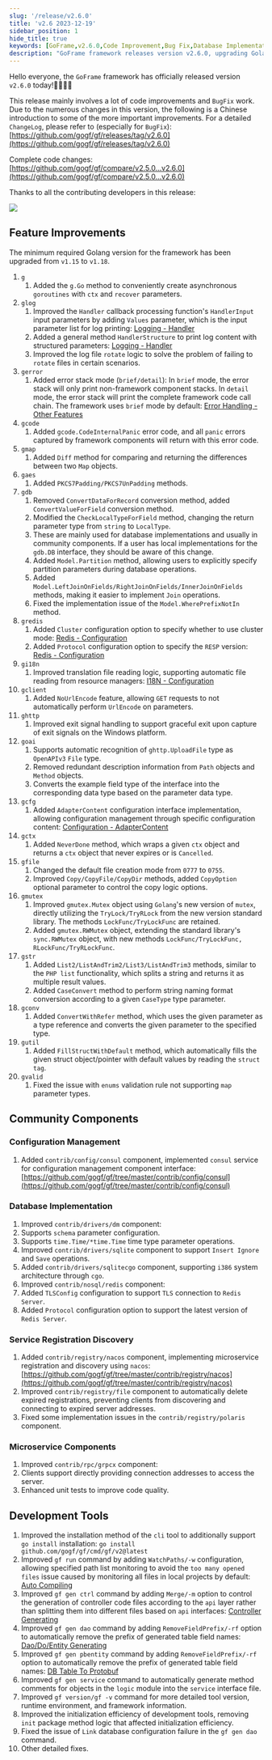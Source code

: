 ```yaml
---
slug: '/release/v2.6.0'
title: 'v2.6 2023-12-19'
sidebar_position: 1
hide_title: true
keywords: [GoFrame,v2.6.0,Code Improvement,Bug Fix,Database Implementation,Service Registration Discovery,Microservice Components,Development Tools,Asynchronous Goroutine,Log Printing]
description: "GoFrame framework releases version v2.6.0, upgrading Golang version, improving asynchronous goroutine, introducing structured log printing, expanding database implementation and service registration components, optimizing development tools, and error handling module. Additionally, it improves gmutex mutex operation and gcfg configuration management, enhancing the framework's stability and feature richness."
---
```


Hello everyone, the `GoFrame` framework has officially released version `v2.6.0` today!👏👏👏👏

This release mainly involves a lot of code improvements and `BugFix` work. Due to the numerous changes in this version, the following is a Chinese introduction to some of the more important improvements. For a detailed `ChangeLog`, please refer to (especially for `BugFix`): [https://github.com/gogf/gf/releases/tag/v2.6.0](https://github.com/gogf/gf/releases/tag/v2.6.0)

Complete code changes: [https://github.com/gogf/gf/compare/v2.5.0...v2.6.0](https://github.com/gogf/gf/compare/v2.5.0...v2.6.0)

Thanks to all the contributing developers in this release:

![](/markdown/8cbb41ea81e456eb8a5a145520c9462a.png)

## Feature Improvements

The minimum required Golang version for the framework has been upgraded from `v1.15` to `v1.18`.

1. `g`
    1. Added the `g.Go` method to conveniently create asynchronous `goroutines` with `ctx` and `recover` parameters.
2. `glog`
    1. Improved the `Handler` callback processing function's `HandlerInput` input parameters by adding `Values` parameter, which is the input parameter list for log printing: [Logging - Handler](../docs/核心组件/日志组件/日志组件-Handler.md)
    2. Added a general method `HandlerStructure` to print log content with structured parameters: [Logging - Handler](../docs/核心组件/日志组件/日志组件-Handler.md)
    3. Improved the log file `rotate` logic to solve the problem of failing to `rotate` files in certain scenarios.
3. `gerror`
    1. Added error stack mode (`brief/detail`): In `brief` mode, the error stack will only print non-framework component stacks. In `detail` mode, the error stack will print the complete framework code call chain. The framework uses `brief` mode by default: [Error Handling - Other Features](../docs/核心组件/错误处理/错误处理-其他特性.md)
4. `gcode`
    1. Added `gcode.CodeInternalPanic` error code, and all `panic` errors captured by framework components will return with this error code.
5. `gmap`
    1. Added `Diff` method for comparing and returning the differences between two `Map` objects.
6. `gaes`
    1. Added `PKCS7Padding/PKCS7UnPadding` methods.
7. `gdb`
    1. Removed `ConvertDataForRecord` conversion method, added `ConvertValueForField` conversion method.
    2. Modified the `CheckLocalTypeForField` method, changing the return parameter type from `string` to `LocalType`.
    3. These are mainly used for database implementations and usually in community components. If a user has local implementations for the `gdb.DB` interface, they should be aware of this change.
    4. Added `Model.Partition` method, allowing users to explicitly specify partition parameters during database operations.
    5. Added `Model.LeftJoinOnFields/RightJoinOnFields/InnerJoinOnFields` methods, making it easier to implement `Join` operations.
    6. Fixed the implementation issue of the `Model.WherePrefixNotIn` method.
8. `gredis`
    1. Added `Cluster` configuration option to specify whether to use cluster mode: [Redis - Configuration](../docs/组件列表/NoSQL%20Redis/Redis-配置管理.md)
    2. Added `Protocol` configuration option to specify the `RESP` version: [Redis - Configuration](../docs/组件列表/NoSQL%20Redis/Redis-配置管理.md)
9. `gi18n`
    1. Improved translation file reading logic, supporting automatic file reading from resource managers: [I18N - Configuration](../docs/核心组件/I18N国际化/I18N国际化-配置管理.md)
10. `gclient`
    1. Added `NoUrlEncode` feature, allowing `GET` requests to not automatically perform `UrlEncode` on parameters.
11. `ghttp`
    1. Improved exit signal handling to support graceful exit upon capture of exit signals on the Windows platform.
12. `goai`
    1. Supports automatic recognition of `ghttp.UploadFile` type as `OpenAPIv3` `File` type.
    2. Removed redundant description information from `Path` objects and `Method` objects.
    3. Converts the example field type of the interface into the corresponding data type based on the parameter data type.
13. `gcfg`
    1. Added `AdapterContent` configuration interface implementation, allowing configuration management through specific configuration content: [Configuration - AdapterContent](../docs/核心组件/配置管理/配置管理-接口化设计/配置管理-AdapterContent.md)
14. `gctx`
    1. Added `NeverDone` method, which wraps a given `ctx` object and returns a `ctx` object that never expires or is `Cancelled`.
15. `gfile`
    1. Changed the default file creation mode from `0777` to `0755`.
    2. Improved `Copy/CopyFile/CopyDir` methods, added `CopyOption` optional parameter to control the copy logic options.
16. `gmutex`
    1. Improved `gmutex.Mutex` object using `Golang`'s new version of `mutex`, directly utilizing the `TryLock/TryRLock` from the new version standard library. The methods `LockFunc/TryLockFunc` are retained.
    2. Added `gmutex.RWMutex` object, extending the standard library's `sync.RWMutex` object, with new methods `LockFunc/TryLockFunc, RLockFunc/TryRLockFunc`.
17. `gstr`
    1. Added `List2/ListAndTrim2/List3/ListAndTrim3` methods, similar to the `PHP list` functionality, which splits a string and returns it as multiple result values.
    2. Added `CaseConvert` method to perform string naming format conversion according to a given `CaseType` type parameter.
18. `gconv`
    1. Added `ConvertWithRefer` method, which uses the given parameter as a type reference and converts the given parameter to the specified type.
19. `gutil`
    1. Added `FillStructWithDefault` method, which automatically fills the given struct object/pointer with default values by reading the `struct tag`.
20. `gvalid`
    1. Fixed the issue with `enums` validation rule not supporting `map` parameter types.

## Community Components

### Configuration Management

1. Added `contrib/config/consul` component, implemented `consul` service for configuration management component interface: [https://github.com/gogf/gf/tree/master/contrib/config/consul](https://github.com/gogf/gf/tree/master/contrib/config/consul)

### Database Implementation

1. Improved `contrib/drivers/dm` component:
1. Supports `schema` parameter configuration.
2. Supports `time.Time/*time.Time` time type parameter operations.
2. Improved `contrib/drivers/sqlite` component to support `Insert Ignore` and `Save` operations.
3. Added `contrib/drivers/sqlitecgo` component, supporting `i386` system architecture through `cgo`.
4. Improved `contrib/nosql/redis` component:
1. Added `TLSConfig` configuration to support `TLS` connection to `Redis Server`.
2. Added `Protocol` configuration option to support the latest version of `Redis Server`.

### Service Registration Discovery

1. Added `contrib/registry/nacos` component, implementing microservice registration and discovery using `nacos`: [https://github.com/gogf/gf/tree/master/contrib/registry/nacos](https://github.com/gogf/gf/tree/master/contrib/registry/nacos)
2. Improved `contrib/registry/file` component to automatically delete expired registrations, preventing clients from discovering and connecting to expired server addresses.
3. Fixed some implementation issues in the `contrib/registry/polaris` component.

### Microservice Components

1. Improved `contrib/rpc/grpcx` component:
1. Clients support directly providing connection addresses to access the server.
2. Enhanced unit tests to improve code quality.

## Development Tools

1. Improved the installation method of the `cli` tool to additionally support `go install` installation: `go install github.com/gogf/gf/cmd/gf/v2@latest`
2. Improved `gf run` command by adding `WatchPaths/-w` configuration, allowing specified path list monitoring to avoid the `too many opened files` issue caused by monitoring all files in local projects by default: [Auto Compiling](../docs/开发工具/自动编译-run.md)
3. Improved `gf gen ctrl` command by adding `Merge/-m` option to control the generation of controller code files according to the `api` layer rather than splitting them into different files based on `api` interfaces: [Controller Generating](../docs/开发工具/代码生成-gen/接口规范-gen%20ctrl.md)
4. Improved `gf gen dao` command by adding `RemoveFieldPrefix/-rf` option to automatically remove the prefix of generated table field names: [Dao/Do/Entity Generating](../docs/开发工具/代码生成-gen/数据规范-gen%20dao.md)
5. Improved `gf gen pbentity` command by adding `RemoveFieldPrefix/-rf` option to automatically remove the prefix of generated table field names: [DB Table To Protobuf](../docs/开发工具/代码生成-gen/数据表PB-gen%20pbentity.md)
6. Improved `gf gen service` command to automatically generate method comments for objects in the `logic` module into the `service` interface file.
7. Improved `gf version/gf -v` command for more detailed tool version, runtime environment, and framework information.
8. Improved the initialization efficiency of development tools, removing `init` package method logic that affected initialization efficiency.
9. Fixed the issue of `Link` database configuration failure in the `gf gen dao` command.
10. Other detailed fixes.